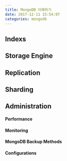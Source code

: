 ```yaml
---
title: MongoDB 이해하기
date: 2017-12-11 15:54:07
categories: mongodb
---
```


## Indexs

## Storage Engine

## Replication

## Sharding

## Administration

#### Performance

#### Monitoring

#### MongoDB Backup Methods

#### Configurations